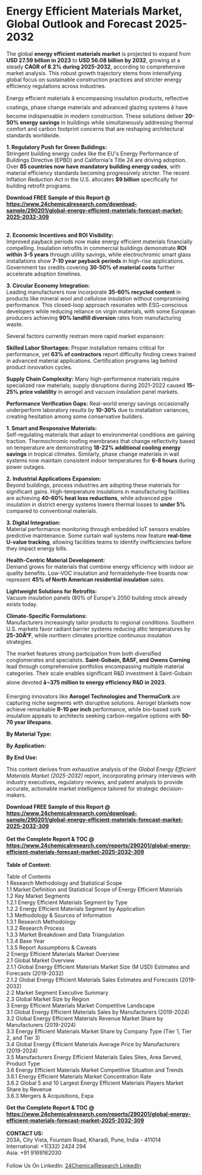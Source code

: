 <h1>Energy Efficient Materials Market, Global Outlook and Forecast 2025-2032</h1><p>The global <strong>energy efficient materials market</strong> is projected to expand from <strong>USD 27.59 billion in 2023</strong> to <strong>USD 56.08 billion by 2032</strong>, growing at a steady <strong>CAGR of 8.2% during 2025-2032</strong>, according to comprehensive market analysis. This robust growth trajectory stems from intensifying global focus on sustainable construction practices and stricter energy efficiency regulations across industries.</p><p>Energy efficient materials â encompassing insulation products, reflective coatings, phase change materials and advanced glazing systems â have become indispensable in modern construction. These solutions deliver <strong>20-50% energy savings</strong> in buildings while simultaneously addressing thermal comfort and carbon footprint concerns that are reshaping architectural standards worldwide.</p><p><strong>1. Regulatory Push for Green Buildings:</strong><br>
Stringent building energy codes like the EU's Energy Performance of Buildings Directive (EPBD) and California's Title 24 are driving adoption. Over <strong>85 countries now have mandatory building energy codes</strong>, with material efficiency standards becoming progressively stricter. The recent Inflation Reduction Act in the U.S. allocates <strong>$9 billion</strong> specifically for building retrofit programs.</p><div><b>Download FREE Sample of this Report @ 
            <a href="https://www.24chemicalresearch.com/download-sample/290201/global-energy-efficient-materials-forecast-market-2025-2032-309">
            https://www.24chemicalresearch.com/download-sample/290201/global-energy-efficient-materials-forecast-market-2025-2032-309</a></b></div><br><p><strong>2. Economic Incentives and ROI Visibility:</strong><br>
Improved payback periods now make energy efficient materials financially compelling. Insulation retrofits in commercial buildings demonstrate <strong>ROI within 3-5 years</strong> through utility savings, while electrochromic smart glass installations show <strong>7-10 year payback periods</strong> in high-rise applications. Government tax credits covering <strong>30-50% of material costs</strong> further accelerate adoption timelines.</p><p><strong>3. Circular Economy Integration:</strong><br>
Leading manufacturers now incorporate <strong>35-60% recycled content</strong> in products like mineral wool and cellulose insulation without compromising performance. This closed-loop approach resonates with ESG-conscious developers while reducing reliance on virgin materials, with some European producers achieving <strong>90% landfill diversion</strong> rates from manufacturing waste.</p><p>Several factors currently restrain more rapid market expansion:</p><p><strong>Skilled Labor Shortages:</strong> Proper installation remains critical for performance, yet <strong>63% of contractors</strong> report difficulty finding crews trained in advanced material applications. Certification programs lag behind product innovation cycles.</p><p><strong>Supply Chain Complexity:</strong> Many high-performance materials require specialized raw materials; supply disruptions during 2021-2022 caused <strong>15-25% price volatility</strong> in aerogel and vacuum insulation panel markets.</p><p><strong>Performance Verification Gaps:</strong> Real-world energy savings occasionally underperform laboratory results by <strong>10-30%</strong> due to installation variances, creating hesitation among some conservative builders.</p><p><strong>1. Smart and Responsive Materials:</strong><br>
Self-regulating materials that adapt to environmental conditions are gaining traction. Thermochromic roofing membranes that change reflectivity based on temperature are demonstrating <strong>18-22% additional cooling energy savings</strong> in tropical climates. Similarly, phase change materials in wall systems now maintain consistent indoor temperatures for <strong>6-8 hours</strong> during power outages.</p><p><strong>2. Industrial Applications Expansion:</strong><br>
Beyond buildings, process industries are adopting these materials for significant gains. High-temperature insulations in manufacturing facilities are achieving <strong>40-60% heat loss reductions</strong>, while advanced pipe insulation in district energy systems lowers thermal losses to <strong>under 5%</strong> compared to conventional materials.</p><p><strong>3. Digital Integration:</strong><br>
Material performance monitoring through embedded IoT sensors enables predictive maintenance. Some curtain wall systems now feature <strong>real-time U-value tracking</strong>, allowing facilities teams to identify inefficiencies before they impact energy bills.</p><p><strong>Health-Centric Material Development:</strong><br>
    Demand grows for materials that combine energy efficiency with indoor air quality benefits. Low-VOC insulation and formaldehyde-free boards now represent <strong>45% of North American residential insulation</strong> sales.</p><p><strong>Lightweight Solutions for Retrofits:</strong><br>
    Vacuum insulation panels (80% of Europe's 2050 building stock already exists today.</p><p><strong>Climate-Specific Formulations:</strong><br>
    Manufacturers increasingly tailor products to regional conditions. Southern U.S. markets favor radiant barrier systems reducing attic temperatures by <strong>25-30Â°F</strong>, while northern climates prioritize continuous insulation strategies.</p><p>The market features strong participation from both diversified conglomerates and specialists. <strong>Saint-Gobain, BASF, and Owens Corning</strong> lead through comprehensive portfolios encompassing multiple material categories. Their scale enables significant R&amp;D investment â Saint-Gobain alone devoted <strong>â¬375 million to energy efficiency R&amp;D in 2023</strong>.</p><p>Emerging innovators like <strong>Aerogel Technologies and ThermaCork</strong> are capturing niche segments with disruptive solutions. Aerogel blankets now achieve remarkable <strong>R-10 per inch</strong> performance, while bio-based cork insulation appeals to architects seeking carbon-negative options with <strong>50-70 year lifespans</strong>.</p><p><strong>By Material Type:</strong></p><p><strong>By Application:</strong></p><p><strong>By End Use:</strong></p><p>This content derives from exhaustive analysis of the <em>Global Energy Efficient Materials Market (2025-2032)</em> report, incorporating primary interviews with industry executives, regulatory reviews, and patent analysis to provide accurate, actionable market intelligence tailored for strategic decision-makers.</p><div><b>Download FREE Sample of this Report @ 
            <a href="https://www.24chemicalresearch.com/download-sample/290201/global-energy-efficient-materials-forecast-market-2025-2032-309">
            https://www.24chemicalresearch.com/download-sample/290201/global-energy-efficient-materials-forecast-market-2025-2032-309</a></b></div><br><div><b>Get the Complete Report & TOC @ 
            <a href="https://www.24chemicalresearch.com/reports/290201/global-energy-efficient-materials-forecast-market-2025-2032-309">
            https://www.24chemicalresearch.com/reports/290201/global-energy-efficient-materials-forecast-market-2025-2032-309</a></b></div><br>
            <b>Table of Content:</b><p>Table of Contents<br />
1 Research Methodology and Statistical Scope<br />
1.1 Market Definition and Statistical Scope of Energy Efficient Materials<br />
1.2 Key Market Segments<br />
1.2.1 Energy Efficient Materials Segment by Type<br />
1.2.2 Energy Efficient Materials Segment by Application<br />
1.3 Methodology & Sources of Information<br />
1.3.1 Research Methodology<br />
1.3.2 Research Process<br />
1.3.3 Market Breakdown and Data Triangulation<br />
1.3.4 Base Year<br />
1.3.5 Report Assumptions & Caveats<br />
2 Energy Efficient Materials Market Overview<br />
2.1 Global Market Overview<br />
2.1.1 Global Energy Efficient Materials Market Size (M USD) Estimates and Forecasts (2019-2032)<br />
2.1.2 Global Energy Efficient Materials Sales Estimates and Forecasts (2019-2032)<br />
2.2 Market Segment Executive Summary<br />
2.3 Global Market Size by Region<br />
3 Energy Efficient Materials Market Competitive Landscape<br />
3.1 Global Energy Efficient Materials Sales by Manufacturers (2019-2024)<br />
3.2 Global Energy Efficient Materials Revenue Market Share by Manufacturers (2019-2024)<br />
3.3 Energy Efficient Materials Market Share by Company Type (Tier 1, Tier 2, and Tier 3)<br />
3.4 Global Energy Efficient Materials Average Price by Manufacturers (2019-2024)<br />
3.5 Manufacturers Energy Efficient Materials Sales Sites, Area Served, Product Type<br />
3.6 Energy Efficient Materials Market Competitive Situation and Trends<br />
3.6.1 Energy Efficient Materials Market Concentration Rate<br />
3.6.2 Global 5 and 10 Largest Energy Efficient Materials Players Market Share by Revenue<br />
3.6.3 Mergers & Acquisitions, Expa</p><div><b>Get the Complete Report & TOC @ 
            <a href="https://www.24chemicalresearch.com/reports/290201/global-energy-efficient-materials-forecast-market-2025-2032-309">
            https://www.24chemicalresearch.com/reports/290201/global-energy-efficient-materials-forecast-market-2025-2032-309</a></b></div><br><b>CONTACT US:</b><br>
            203A, City Vista, Fountain Road, Kharadi, Pune, India - 411014<br>
            International: +1(332) 2424 294<br>
            Asia: +91 9169162030 <br><br>
            Follow Us On LinkedIn: <a href="https://www.linkedin.com/company/24chemicalresearch/">24ChemicalResearch LinkedIn</a>